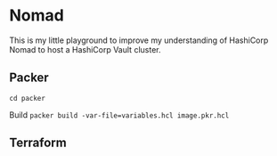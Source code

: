 # Nomad

This is my little playground to improve my understanding of HashiCorp Nomad to host a HashiCorp Vault cluster.

## Packer

`cd packer`

Build `packer build -var-file=variables.hcl image.pkr.hcl`

## Terraform
